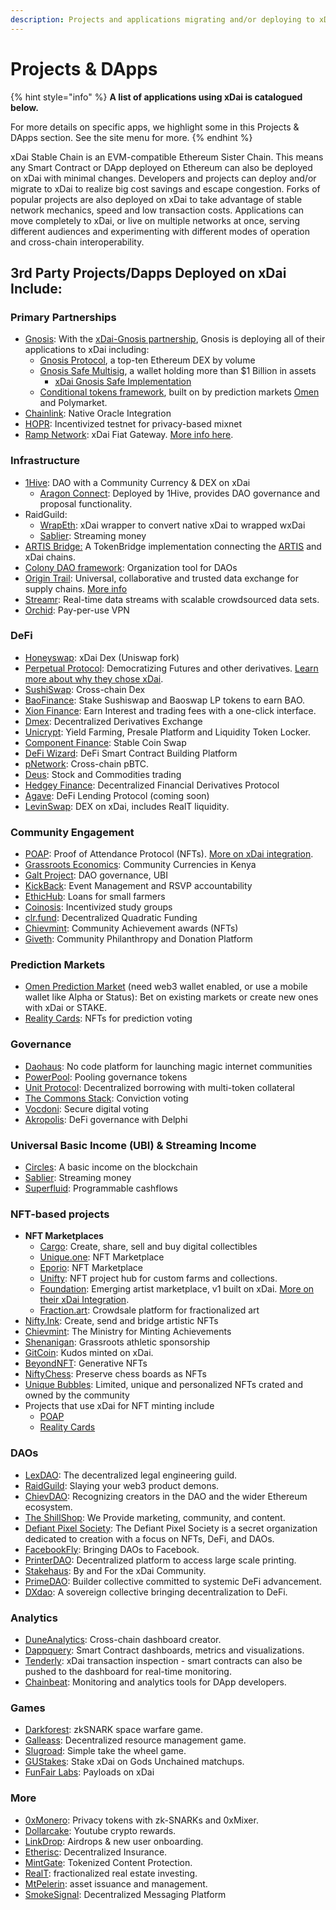 ```yaml
---
description: Projects and applications migrating and/or deploying to xDai
---
```


# Projects & DApps

{% hint style="info" %}
**A list of applications using xDai is catalogued below.** 

For more details on specific apps, we highlight some in this Projects & DApps section. See the site menu for more.
{% endhint %}

xDai Stable Chain is an EVM-compatible Ethereum Sister Chain. This means any Smart Contract or DApp deployed on Ethereum can also be deployed on xDai with minimal changes. Developers and projects can deploy and/or migrate to xDai to realize big cost savings and escape congestion.  Forks of popular projects are also deployed on xDai to take advantage of stable network mechanics, speed and low transaction costs. Applications can move completely to xDai, or live on multiple networks at once, serving different audiences and experimenting with different modes of operation and cross-chain interoperability.

## 3rd Party Projects/Dapps Deployed on xDai Include:

### **Primary Partnerships**

* [Gnosis](https://gnosis.io/): With the [xDai-Gnosis partnership](https://blog.gnosis.pm/gnosis-protocol-and-xdai-partnership-1de0e48fb14b), Gnosis is deploying all of their applications to xDai including:
  * [Gnosis Protocol](https://docs.gnosis.io/protocol), a top-ten Ethereum DEX by volume
  * [Gnosis Safe Multisig](https://gnosis-safe.io/), a wallet holding more than $1 Billion in assets
    * [xDai Gnosis Safe Implementation](https://xdai.gnosis-safe.io/app/#/welcome)
  * [Conditional tokens framework](http://docs.gnosis.io/conditionaltokens), built on by prediction markets [Omen](https://omen.eth.link/) and Polymarket. 
* [Chainlink](https://blog.chain.link/protofire-receives-a-chainlink-community-grant-for-an-integration-with-xdai/): Native Oracle Integration 
* [HOPR](https://www.coindesk.com/hopr-token-incentive-program-mixnet): Incentivized testnet for privacy-based mixnet 
* [Ramp Network](https://ramp.network/): xDai Fiat Gateway. [More info here](../../for-users/get-xdai-tokens/buying-xdai-with-fiat/ramp-network.md).

### **Infrastructure**

* [1Hive](1hive.md): DAO with a Community Currency & DEX on xDai
  * [Aragon Connect](https://1hive.org/): Deployed by 1Hive, provides DAO governance and proposal functionality.
* RaidGuild:  
  * [WrapEth](https://wrapeth.com/): xDai wrapper to convert native xDai to wrapped wxDai
  * [Sablier](https://sablier-xdai.on.fleek.co/): Streaming money
* [ARTIS Bridge:](https://docs.artis.eco/artis-1.0/tools/artis-to-xdai-chain-bridge) A TokenBridge implementation connecting the [ARTIS](https://artis.eco/) and xDai chains.
* [Colony DAO framework](https://blog.colony.io/colony-v2-launch/): Organization tool for DAOs
* [Origin Trail](https://origintrail.io/): Universal, collaborative and trusted data exchange for supply chains. [More info](https://medium.com/origintrail/origintrail-multichain-decentralized-knowledge-graph-is-now-live-mainnet-launch-on-xdai-claiming-9ce037305508)
* [Streamr](https://streamr.network/): Real-time data streams with scalable crowdsourced data sets.
* [Orchid](https://www.orchid.com/): Pay-per-use VPN

### DeFi

* [Honeyswap](https://honeyswap.org/): xDai Dex \(Uniswap fork\)
* [Perpetual Protocol](https://perp.fi/):   Democratizing Futures and other derivatives. [Learn more about why they chose xDai](https://medium.com/@perpetualprotocol/why-we-chose-xdai-chain-to-scale-perpetual-protocol-5b6cfd6cf5aa).
* [SushiSwap](https://exchange.sushi.com/#/swap): Cross-chain Dex
* [BaoFinance](https://xdai.bao.finance/): Stake Sushiswap and Baoswap LP tokens to earn BAO.
* [Xion Finance](https://xion.finance/): Earn Interest and trading fees with a one-click interface.
* [Dmex](https://xdai.dmex.app/f): Decentralized Derivatives Exchange
* [Unicrypt](https://unicrypt.network/): Yield Farming, Presale Platform and Liquidity Token Locker.
* [Component Finance](https://xdai.component.finance/): Stable Coin Swap
* [DeFi Wizard](https://defiwizard.xyz/): DeFi Smart Contract Building Platform
* [pNetwork](https://p.network/network): Cross-chain pBTC.
* [Deus](https://app.deus.finance/crosschain/xdai/synchronizer/): Stock and Commodities trading
* [Hedgey Finance](https://www.hedgey.finance/): Decentralized Financial Derivatives Protocol
* [Agave](https://agave.finance/): DeFi Lending Protocol \(coming soon\)
* [LevinSwap](https://info.levinswap.org/home): DEX on xDai, includes RealT liquidity.

### **Community Engagement**

* [POAP](https://www.poap.xyz/):  Proof of Attendance Protocol \(NFTs\). [More on xDai integration](https://medium.com/@poap/poap-ethereum-xdai-the-experiment-continues-301e08a472ff).
* [Grassroots Economics](../use-cases/community-currencies.md):  Community Currencies in Kenya
* [Galt Project](../use-cases/dao-governance.md): DAO governance, UBI
* [KickBack](https://medium.com/wearekickback/kickback-x-the-three-experimental-new-features-bb75e1149022): Event Management and RSVP accountability
* [EthicHub](https://ethichub.com/): Loans for small farmers
* [Coinosis](https://coinosis.co/): Incentivized study groups
* [clr.fund](http://clr.fund/#/): Decentralized Quadratic Funding
* [Chievmint](https://app.chiev.net/about): Community Achievement awards \(NFTs\)
* [Giveth](https://giveth.io/): Community Philanthropy and Donation Platform

### **Prediction Markets**

* [Omen Prediction Market](https://xdai.omen.eth.link/) \(need web3 wallet enabled, or use a mobile wallet like Alpha or Status\): Bet on existing markets or create new ones with xDai or STAKE.
* [Reality Cards](https://realitycards.io/): NFTs for prediction voting

### **Governance**

* [Daohaus](https://daohaus.club/): No code platform for launching magic internet communities
* [PowerPool](https://powerpool.finance/): Pooling governance tokens
* [Unit Protocol](https://unit.xyz/): Decentralized borrowing with multi-token collateral
* [The Commons Stack](https://cv.commonsstack.org/#/): Conviction voting
* [Vocdoni](https://vocdoni.io/): Secure digital voting
* [Akropolis](https://akropolis.io/): DeFi governance with Delphi

### **Universal Basic Income \(UBI\) & Streaming Income**

* [Circles](https://circles.garden/welcome): A basic income on the blockchain
* [Sablier](https://sablier-xdai.on.fleek.co/): Streaming money
* [Superfluid](https://www.superfluid.finance/): Programmable cashflows 

### **NFT-based projects**

* **NFT Marketplaces**
  * [Cargo](https://cargo.build): Create, share, sell and buy digital collectibles
  * [Unique.one](http://Unique.One): NFT Marketplace
  * [Eporio](https://epor.io/): NFT Marketplace
  * [Unifty](https://unifty.io/xdai/): NFT project hub for custom farms and collections.
  * [Foundation](https://foundation.app/): Emerging artist marketplace, v1 built on xDai. [More on their xDai Integration](https://foundation.app/blog/building-on-the-edge).
  * [Fraction.art](https://fraction.art/): Crowdsale platform for fractionalized art 
* [Nifty.Ink](https://nifty.ink/):  Create, send and bridge artistic NFTs
* [Chievmint](https://chiev.net/): The Ministry for Minting Achievements
* [Shenanigan](%20http://www.she.energy/): Grassroots athletic sponsorship
* [GitCoin](https://gitcoin.co/): Kudos minted on xDai.
* [BeyondNFT](https://beyondnft.io/): Generative NFTs
* [NiftyChess](https://niftychess.com/): Preserve chess boards as NFTs
* [Unique Bubbles](https://uniquebubbles.com/): Limited, unique and personalized NFTs crated and owned by the community
* Projects that use xDai for NFT minting include 
  * [POAP](https://www.poap.xyz/)
  * [Reality Cards](https://realitycards.io/)

### **DAOs**

* [LexDAO](https://app.daohaus.club/dao/0x64/0x58234d4bf7a83693dc0815d97189ed7d188f6981/proposals): The decentralized legal engineering guild.
* [RaidGuild](https://app.daohaus.club/dao/0x64/0xfe1084bc16427e5eb7f13fc19bcd4e641f7d571f): Slaying your web3 product demons.
* [ChievDAO](https://app.daohaus.club/dao/0x64/0xc71cf78d98dcd155559b9bf77a6b5cde44b7d881): Recognizing creators in the DAO and the wider Ethereum ecosystem.
* [The ShillShop](https://app.daohaus.club/dao/0x64/0x50d9fbebdd7fd36c0716fc1faaa9248bab6bbcc0): We Provide marketing, community, and content.
* [Defiant Pixel Society](https://app.daohaus.club/dao/0x64/0x39b9317a1400f29d00224eca6f282ce09cc21f9b): The Defiant Pixel Society is a secret organization dedicated to creation with a focus on NFTs, DeFi, and DAOs.
* [FacebookFly](https://fbfly.xyz/): Bringing DAOs to Facebook.
* [PrinterDAO](https://aragon.1hive.org/#/printerdao/): Decentralized platform to access large scale printing.
* [Stakehaus](stakehaus.md): By and For the xDai Community.
* [PrimeDAO](https://medium.com/primedao/from-incubation-to-growth-598df6c6f902): Builder collective committed to systemic DeFi advancement.
* [DXdao](https://dxdao.eth.link/#/):  A sovereign collective bringing decentralization to DeFi.

### **Analytics**

* [DuneAnalytics](https://www.duneanalytics.com/): Cross-chain dashboard creator.
* [Dappquery](https://dappquery.com/): Smart Contract dashboards, metrics and visualizations.
* [Tenderly](https://tenderly.co/): xDai transaction inspection - smart contracts can also be pushed to the dashboard for real-time monitoring.
* [Chainbeat](https://chainbeat.io/): Monitoring and analytics tools for DApp developers.

### **Games**

* [Darkforest](https://zkga.me/): zkSNARK space warfare game.
* [Galleass](galleass.io.md): Decentralized resource management game.
* [Slugroad](https://snailking.github.io/slugroad/game_xdai): Simple take the wheel game.
* [GUStakes](https://gustakes.gg/): Stake xDai on Gods Unchained matchups.
* [FunFair Labs](https://funfair.io/funfair-labs-launches-this-friday/):  Payloads on xDai

### **More**

* [0xMonero](https://0xmonero.com/): Privacy tokens with zk-SNARKs and 0xMixer.
* [Dollarcake](https://dollarcake.com/): Youtube crypto rewards.
* [LinkDrop](https://linkdrop.io/): Airdrops & new user onboarding.
* [Etherisc](https://etherisc.com/): Decentralized Insurance.
* [MintGate](https://mintgate.app/): Tokenized Content Protection.
* [RealT](https://realt.co/): fractionalized real estate investing.
* [MtPelerin](https://www.mtpelerin.com/bridge-protocol): asset issuance and management.
* [SmokeSignal](https://smokesignal.eth.link/): Decentralized Messaging Platform









